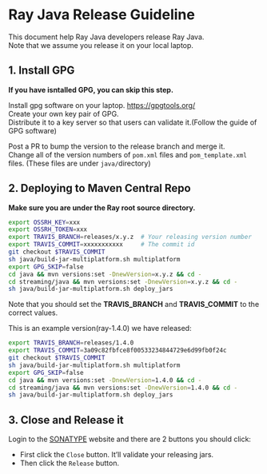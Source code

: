 # Ray Java Release Guideline

This document help Ray Java developers release Ray Java.  
Note that we assume you release it on your local laptop.

## 1. Install GPG
**If you have isntalled GPG, you can skip this step.**  

Install gpg software on your laptop. https://gpgtools.org/  
Create your own key pair of GPG.  
Distribute it to a key server so that users can validate it.(Follow the guide of GPG software)
  
Post a PR to bump the version to the release branch and merge it.  
Change all of the version numbers of `pom.xml` files and `pom_template.xml` files. (These files are under `java/`directory)


## 2. Deploying to Maven Central Repo

**Make sure you are under the Ray root source directory.**
```bash
export OSSRH_KEY=xxx
export OSSRH_TOKEN=xxx
export TRAVIS_BRANCH=releases/x.y.z  # Your releasing version number
export TRAVIS_COMMIT=xxxxxxxxxxx     # The commit id
git checkout $TRAVIS_COMMIT
sh java/build-jar-multiplatform.sh multiplatform
export GPG_SKIP=false
cd java && mvn versions:set -DnewVersion=x.y.z && cd -
cd streaming/java && mvn versions:set -DnewVersion=x.y.z && cd -
sh java/build-jar-multiplatform.sh deploy_jars
```

Note that you should set the **TRAVIS_BRANCH** and **TRAVIS_COMMIT** to the correct values.

This is an example version(ray-1.4.0) we have released:
```bash
export TRAVIS_BRANCH=releases/1.4.0
export TRAVIS_COMMIT=3a09c82fbfce8f00533234844729e6d99fb0f24c
git checkout $TRAVIS_COMMIT
sh java/build-jar-multiplatform.sh multiplatform
export GPG_SKIP=false
cd java && mvn versions:set -DnewVersion=1.4.0 && cd -
cd streaming/java && mvn versions:set -DnewVersion=1.4.0 && cd -
sh java/build-jar-multiplatform.sh deploy_jars
```

## 3. Close and Release it

Login to the [SONATYPE](https://oss.sonatype.org/) website and there are 2 buttons you should click:  
- First click the `Close` button. It’ll validate your releasing jars.  
- Then click the `Release` button.
